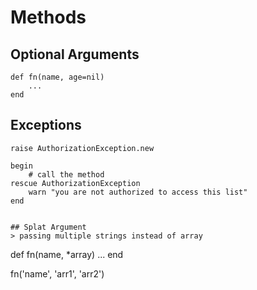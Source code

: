 # Methods

## Optional Arguments
```
def fn(name, age=nil)
	...
end
```


## Exceptions
```
raise AuthorizationException.new

begin
	# call the method
rescue AuthorizationException
	warn "you are not authorized to access this list"
end


## Splat Argument
> passing multiple strings instead of array
```
def fn(name, *array)
	...
end

fn('name', 'arr1', 'arr2')
```
